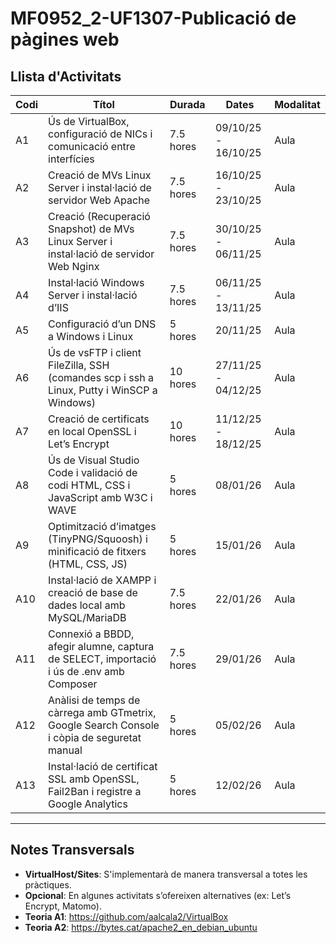 # MF0952_2-UF1307-Publicació de pàgines web

## Llista d'Activitats
   **Codi** | **Títol**                                                                                     | **Durada** | **Dates**       | **Modalitat** |
 |----------|-----------------------------------------------------------------------------------------------|------------|-----------------|---------------|
 | A1       | Ús de VirtualBox, configuració de NICs i comunicació entre interfícies                         | 7.5 hores  | 09/10/25 - 16/10/25 | Aula          |
 | A2       | Creació de MVs Linux Server i instal·lació de servidor Web Apache                              | 7.5 hores  | 16/10/25 - 23/10/25 | Aula          |
 | A3       | Creació (Recuperació Snapshot) de MVs Linux Server i instal·lació de servidor Web Nginx         | 7.5 hores  | 30/10/25 - 06/11/25 | Aula          |
 | A4       | Instal·lació Windows Server i instal·lació d’IIS                                              | 7.5 hores  | 06/11/25 - 13/11/25 | Aula          |
 | A5       | Configuració d’un DNS a Windows i Linux                                                       | 5 hores    | 20/11/25         | Aula          |
 | A6       | Ús de vsFTP i client FileZilla, SSH (comandes scp i ssh a Linux, Putty i WinSCP a Windows)     | 10 hores   | 27/11/25 - 04/12/25 | Aula          |
 | A7       | Creació de certificats en local OpenSSL i Let’s Encrypt                                        | 10 hores   | 11/12/25 - 18/12/25 | Aula          |
 | A8       | Ús de Visual Studio Code i validació de codi HTML, CSS i JavaScript amb W3C i WAVE            | 5 hores    | 08/01/26         | Aula          |
 | A9       | Optimització d’imatges (TinyPNG/Squoosh) i minificació de fitxers (HTML, CSS, JS)             | 5 hores    | 15/01/26         | Aula          |
 | A10      | Instal·lació de XAMPP i creació de base de dades local amb MySQL/MariaDB                      | 7.5 hores  | 22/01/26         | Aula          |
 | A11      | Connexió a BBDD, afegir alumne, captura de SELECT, importació i ús de .env amb Composer         | 7.5 hores  | 29/01/26         | Aula          |
 | A12      | Anàlisi de temps de càrrega amb GTmetrix, Google Search Console i còpia de seguretat manual     | 5 hores    | 05/02/26         | Aula          |
 | A13      | Instal·lació de certificat SSL amb OpenSSL, Fail2Ban i registre a Google Analytics             | 5 hores    | 12/02/26         | Aula          |

---

## Notes Transversals
- **VirtualHost/Sites**: S'implementarà de manera transversal a totes les pràctiques.
- **Opcional**: En algunes activitats s’ofereixen alternatives (ex: Let’s Encrypt, Matomo).
- **Teoria A1**: https://github.com/aalcala2/VirtualBox
- **Teoria A2**: https://bytes.cat/apache2_en_debian_ubuntu
